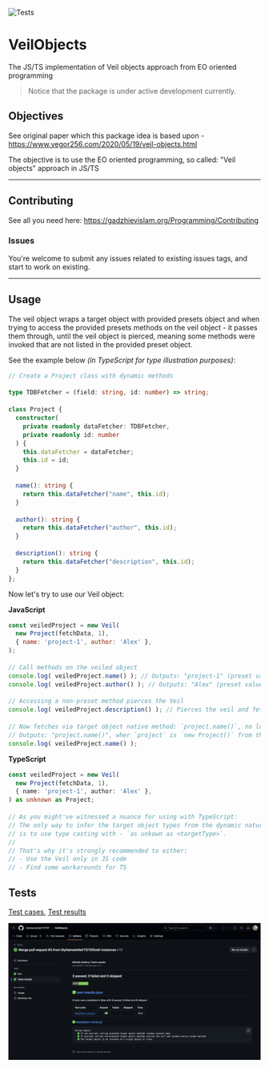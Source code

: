 ![Tests](https://github.com/MyNameIsNeXTSTEP/VeilObjects/actions/workflows/test.yml/badge.svg?branch=tests-workflow)

# VeilObjects
The JS/TS implementation of Veil objects approach from EO oriented programming

> Notice that the package is under active development currently.

## Objectives
See original paper which this package idea is based upon - https://www.yegor256.com/2020/05/19/veil-objects.html

The objective is to use the EO oriented programming, so called: "Veil objects" approach in JS/TS

---

## Contributing

See all you need here: https://gadzhievislam.org/Programming/Contributing

### Issues

You're welcome to submit any issues related to existing issues tags, and start to work on existing.

---

## Usage
The veil object wraps a target object with provided presets object and when trying to access the provided presets methods on the veil object - it passes them through, until the veil object is pierced, meaning some methods were invoked that are not listed in the provided preset object.

See the example below
*(in TypeScript for type illustration purposes)*:

```TypeScript
// Create a Project class with dynamic methods

type TDBFetcher = (field: string, id: number) => string;

class Project {
  constructor(
    private readonly dataFetcher: TDBFetcher,
    private readonly id: number
  ) {
    this.dataFetcher = dataFetcher;
    this.id = id;
  }

  name(): string {
    return this.dataFetcher("name", this.id);
  }

  author(): string {
    return this.dataFetcher("author", this.id);
  }

  description(): string {
    return this.dataFetcher("description", this.id);
  }
};
```

Now let's try to use our Veil object:

**JavaScript**
```JavaScript
const veiledProject = new Veil(
  new Project(fetchData, 1),
  { name: 'project-1', author: 'Alex' },
);

// Call methods on the veiled object
console.log( veiledProject.name() ); // Outputs: "project-1" (preset value)
console.log( veiledProject.author() ); // Outputs: "Alex" (preset value)

// Accessing a non-preset method pierces the Veil
console.log( veiledProject.description() ); // Pierces the veil and fetches from `project`

// Now fetches via target object native method: `project.name()`, no longer uses preset
// Outputs: "project.name()", wher `project` is `new Project()` from the Veil target
console.log( veiledProject.name() );
```

**TypeScript**
```TypeScript
const veiledProject = new Veil(
  new Project(fetchData, 1),
  { name: 'project-1', author: 'Alex' },
) as unknown as Project;

// As you might've witnessed a nuance for using with TypeScript:
// The only way to infer the target object types from the dynamic nature of Veil class for TypeScript
// is to use type casting with - `as unkown as <targetType>`.
//
// That's why it's strongly recommended to either:
// - Use the Veil only in JS code
// - Find some workarounds for TS
```

## Tests

[Test cases](https://github.com/MyNameIsNeXTSTEP/VeilObjects/blob/master/tests/test-cases/1.test.js), [Test results](https://github.com/MyNameIsNeXTSTEP/VeilObjects/actions/runs/13432912808/job/37528601103)

![alt text](latest-tests-action-image.png)
